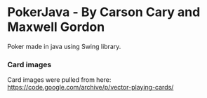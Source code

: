 # PokerJava - By Carson Cary and Maxwell Gordon
Poker made in java using Swing library.

### Card images
Card images were pulled from here:
https://code.google.com/archive/p/vector-playing-cards/
